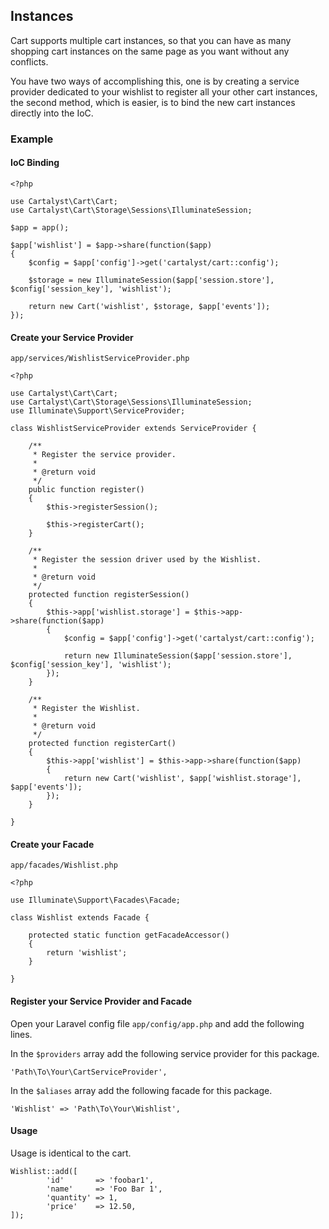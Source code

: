 ## Instances

Cart supports multiple cart instances, so that you can have as many shopping cart instances on the same page as you want without any conflicts.

You have two ways of accomplishing this, one is by creating a service provider dedicated to your wishlist to register all your other cart instances, the second method, which is easier, is to bind the new cart instances directly into the IoC.

### Example

#### IoC Binding

	<?php

	use Cartalyst\Cart\Cart;
	use Cartalyst\Cart\Storage\Sessions\IlluminateSession;

	$app = app();

	$app['wishlist'] = $app->share(function($app)
	{
		$config = $app['config']->get('cartalyst/cart::config');

		$storage = new IlluminateSession($app['session.store'], $config['session_key'], 'wishlist');

		return new Cart('wishlist', $storage, $app['events']);
	});

#### Create your Service Provider

`app/services/WishlistServiceProvider.php`

	<?php

	use Cartalyst\Cart\Cart;
	use Cartalyst\Cart\Storage\Sessions\IlluminateSession;
	use Illuminate\Support\ServiceProvider;

	class WishlistServiceProvider extends ServiceProvider {

		/**
		 * Register the service provider.
		 *
		 * @return void
		 */
		public function register()
		{
			$this->registerSession();

			$this->registerCart();
		}

		/**
		 * Register the session driver used by the Wishlist.
		 *
		 * @return void
		 */
		protected function registerSession()
		{
			$this->app['wishlist.storage'] = $this->app->share(function($app)
			{
				$config = $app['config']->get('cartalyst/cart::config');

				return new IlluminateSession($app['session.store'], $config['session_key'], 'wishlist');
			});
		}

		/**
		 * Register the Wishlist.
		 *
		 * @return void
		 */
		protected function registerCart()
		{
			$this->app['wishlist'] = $this->app->share(function($app)
			{
				return new Cart('wishlist', $app['wishlist.storage'], $app['events']);
			});
		}

	}

#### Create your Facade

`app/facades/Wishlist.php`

	<?php

	use Illuminate\Support\Facades\Facade;

	class Wishlist extends Facade {

		protected static function getFacadeAccessor()
		{
			return 'wishlist';
		}

	}

#### Register your Service Provider and Facade

Open your Laravel config file `app/config/app.php` and add the following lines.

In the `$providers` array add the following service provider for this package.

	'Path\To\Your\CartServiceProvider',

In the `$aliases` array add the following facade for this package.

	'Wishlist' => 'Path\To\Your\Wishlist',

#### Usage

Usage is identical to the cart.

	Wishlist::add([
			'id'       => 'foobar1',
			'name'     => 'Foo Bar 1',
			'quantity' => 1,
			'price'    => 12.50,
	]);
